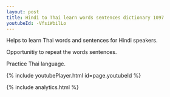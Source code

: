 ```yaml
---
layout: post
title: Hindi to Thai learn words sentences dictionary 1097 
youtubeId: -VfsiWbilLo
---
```

 
 
Helps to learn Thai words and sentences for Hindi speakers.

Opportunitiy to repeat the words sentences. 

Practice Thai language. 
 
{% include youtubePlayer.html id=page.youtubeId %}
 
 
{% include analytics.html %}